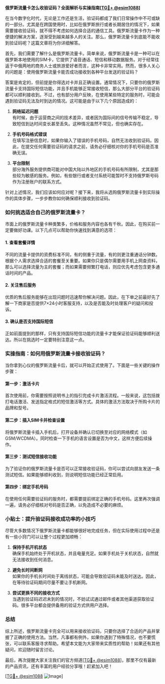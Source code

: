 **俄罗斯流量卡怎么收验证码？全面解析与实操指南[[TG💪+ @esim1088](https://t.me/s/esim1088)]**

在当今数字化时代，无论是工作还是生活，验证码都成了我们日常操作中不可或缺的一部分。尤其是在跨国使用时，比如在俄罗斯旅行或者长期居住的情况下，如果需要接收验证码，就不得不考虑如何选择合适的通信工具。俄罗斯流量卡作为一种便捷的解决方案，逐渐受到越来越多人的关注。那么，俄罗斯流量卡到底能不能收到验证码呢？这篇文章将为你详细解答。

首先，我们需要了解什么是俄罗斯流量卡。简单来说，俄罗斯流量卡是一种可以在俄罗斯本地使用的SIM卡，它提供了语音通话、短信和移动数据服务。对于经常往返于中俄两地的商务人士或旅游爱好者而言，这种卡非常实用。然而，很多人关心的问题是：使用俄罗斯流量卡能否成功接收到各种平台发送的验证码？

答案是肯定的，但前提是你得选对卡并且正确设置。通常情况下，只要你的俄罗斯流量卡支持国际短信功能，并且手机能够正常接收短信，那么大部分平台的验证码都可以顺利接收到。不过，也有部分用户反映，在使用某些特定的服务时，可能会遇到验证码无法及时到达的情况。这可能是由于以下几个原因造成的：

1. **网络延迟问题**  
   有时候，由于运营商之间的技术差异，或者因为国际间的信号传输不稳定，导致短信到达时间变长甚至丢失。这种情况虽然不常见，但也确实存在。

2. **手机号码格式错误**  
   在填写注册信息时，如果你输入了错误的手机号码，自然无法收到验证码。因此，在提交任何需要验证码的请求之前，请务必仔细核对你的手机号码是否准确无误。

3. **平台限制**  
   部分海外服务提供商可能对中国大陆以外地区的手机号码有所限制，尤其是那些较为敏感的服务。例如，有些银行或者支付系统可能暂时不支持俄罗斯号码作为注册账户的联系方式。

针对上述情况，我们应该如何应对呢？接下来，我将从选购俄罗斯流量卡到实际操作的具体步骤，一步步教你如何确保顺利接收到验证码。

### 如何挑选适合自己的俄罗斯流量卡？

市面上的俄罗斯流量卡种类繁多，价格和服务内容也各有千秋。因此，在购买前一定要做好功课。以下几点可以帮助你快速找到满意的选项：

#### 1. 查看套餐详情
不同的流量卡提供的资费标准不同，有的侧重于流量，有的则更注重通话分钟数。根据个人需求选择合适的套餐至关重要。如果你只是偶尔需要用手机上网查资料，那么可以选择流量为主的套餐；而如果需要频繁打电话，则应优先考虑包含更多通话时间的产品。

#### 2. 关注售后服务
优质的售后服务能够在出现问题时迅速帮你解决问题。因此，在下单之前最好先了解一下商家是否提供7×24小时客服支持，以及是否能及时处理客户的疑问和投诉。

#### 3. 确认是否支持国际短信
正如前面提到的那样，只有支持国际短信功能的流量卡才能保证验证码能够顺利送达。所以在挑选时一定要特别注意这一点。

### 实操指南：如何用俄罗斯流量卡接收验证码？

当你拿到心仪的俄罗斯流量卡后，就可以开始正式使用了。下面是一些关键的操作步骤：

#### 第一步：激活卡片
首次使用前，你需要按照说明书上的指引完成卡片激活流程。一般来说，这包括拨打电话激活、发送指定格式的短信激活等方式。具体的激活方法取决于所购卡片的品牌和型号。

#### 第二步：插入SIM卡并检查设置
将俄罗斯流量卡插入手机后，打开设备并确认已切换至对应的网络模式（如GSM/WCDMA）。同时检查一下手机的语言设置是否为中文，这样方便后续操作。

#### 第三步：测试短信接收功能
为了验证你的俄罗斯流量卡是否可以正常接收验证码，你可以尝试向朋友发送一条测试短信。如果能够顺利收到，则说明短信功能已经正常启用。

#### 第四步：绑定手机号码
在使用任何需要验证码的服务时，都需要提前绑定正确的手机号码。这里再次强调一遍，请务必仔细核对号码是否正确，以免造成不必要的麻烦。

### 小贴士：提升验证码接收成功率的小技巧

尽管大多数情况下俄罗斯流量卡都能够很好地完成任务，但在实际使用过程中还是有一些小窍门可以让整个过程更加顺畅：

1. **保持手机开机状态**  
   确保手机始终处于开机状态，并且电量充足。如果手机处于关机状态，自然就无法接收到任何消息。

2. **避免长时间断网**  
   如果你的手机长时间处于离线状态，可能会导致验证码未能及时送达。因此，在等待验证码期间尽量不要让手机断网。

3. **尝试更换不同的接收方式**  
   当遇到验证码迟迟未到的情况时，不妨试试通过邮件或者其他渠道获取验证码。很多平台都会提供备用的验证方式供用户选择。

### 总结

综上所述，俄罗斯流量卡完全可以用来接收验证码，只要你选择了合适的产品并掌握了正确的使用方法。当然，凡事都有例外，如果你遇到了特殊情况，也不要慌张，可以联系客服寻求帮助。希望本文能为大家带来实质性的帮助！如果还有其他疑问，欢迎随时留言讨论。

最后，再次提醒大家关注我们的官方频道[[TG💪+ @esim1088](https://t.me/s/esim1088)]，那里不仅有最新的产品资讯，还有丰富的用户经验分享哦！赶紧加入吧！

[[TG💪+ @esim1088](https://t.me/s/esim1088) ![Image](https://i.postimg.cc/4NQfJmqS/Snipaste-2025-05-13-00-14-12.png)]